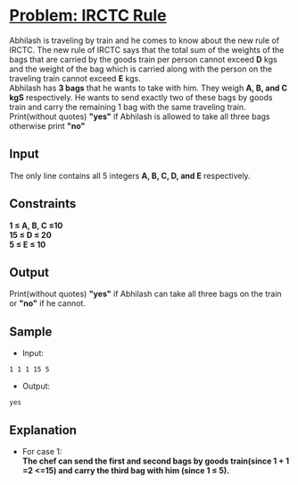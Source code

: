 # [Problem: IRCTC Rule](https://my.newtonschool.co/playground/code/4jxq8srohdwr)

Abhilash is traveling by train and he comes to know about the new rule of IRCTC. The new rule of IRCTC says that the total sum of the weights of the bags that are carried by the goods train per person cannot exceed **D** kgs and the weight of the bag which is carried along with the person on the traveling train cannot exceed **E** kgs. <br>
Abhilash has **3 bags** that he wants to take with him. They weigh **A, B, and C kgS** respectively. He wants to send exactly two of these bags by goods train and carry the remaining 1 bag with the same traveling train. <br>
Print(without quotes) **"yes"** if Abhilash is allowed to take all three bags otherwise print **"no"**

## Input

The only line contains all 5 integers **A, B, C, D, and E** respectively.

## Constraints

**1 ≤ A, B, C ≤10 <br>
15 ≤ D ≤ 20 <br>
5 ≤ E ≤ 10**

## Output

Print(without quotes) **"yes"** if Abhilash can take all three bags on the train or **"no"** if he cannot.

## Sample

- Input:
```
1 1 1 15 5
```

- Output:
```
yes
```

## Explanation

- For case 1: <br> **The chef can send the first and second bags by goods train(since 1 + 1 =2 <=15) and carry the third bag with him (since 1 ≤ 5).**
